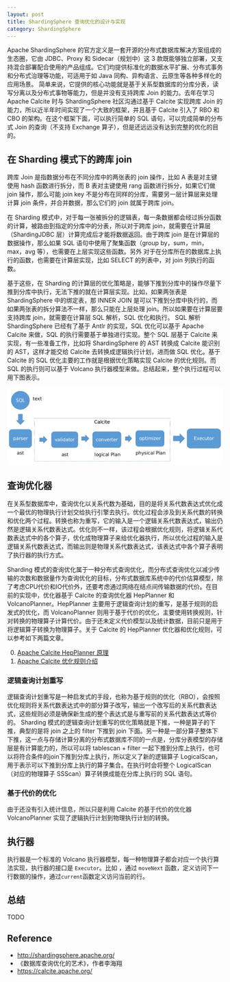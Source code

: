 ```yaml
---
layout: post
title: ShardingSphere 查询优化的设计与实现
category: ShardingSphere
---
```


Apache ShardingSphere 的官方定义是一套开源的分布式数据库解决方案组成的生态圈，它由 JDBC、Proxy 和 Sidecar（规划中）这 3 款既能够独立部署，又支持混合部署配合使用的产品组成。它们均提供标准化的数据水平扩展、分布式事务和分布式治理等功能，可适用于如 Java 同构、异构语言、云原生等各种多样化的应用场景。
简单来说，它提供的核心功能就是基于关系型数据库的分库分表，读写分离以及分布式事物等能力，但是并没有支持跨库 Join 的能力。去年在学习 Apache Calcite 时与 ShardingSphere 社区沟通过基于 Calcite 实现跨库 Join 的能力，所以近半年时间实现了一个大致的框架，并且基于 Calcite 引入了 RBO 和 CBO 的架构。在这个框架下面，可以执行简单的 SQL 语句，可以完成简单的分布式 Join 的查询（不支持 Exchange 算子），但是还远远没有达到完整的优化的目的。


## 在 Sharding 模式下的跨库 join

跨库 Join 是指数据分布在不同分库中的两张表的 join 操作，比如 A 表是对主键使用 hash 函数进行拆分，而 B 表对主键使用 rang 函数进行拆分，如果它们做 join 操作，那么可能 join key 不是分布在同样的分库，需要另一层计算层来处理计算 join 条件，并合并数据，那么它们的 join 就属于跨库 join。

在 Sharding 模式中，对于每一张被拆分的逻辑表，每一条数据都会经过拆分函数的计算，被路由到指定的分库中的分表，所以对于跨库 join，就需要在计算层（ShardingJDBC 层）计算完成后才能将数据返回。由于跨库 join 是在计算层的数据操作，那么如果 SQL 语句中使用了聚集函数（group by，sum，min，max，avg 等），也需要在上层实现这些函数。另外
对于在分库所在的数据库上执行的函数，也需要在计算层实现，比如 SELECT 的列表中，对 join 列执行的函数。

基于这些，在 Sharding 的计算层的优化策略是，能够下推到分库中的操作尽量下推到分库中执行，无法下推的就在计算层实现。比如，如果两张表是 ShardingSphere 中的绑定表，那 INNER JOIN 是可以下推到分库中执行的，而如果两张表的拆分算法不一样，那么只能在上层处理 join。所以如果要在计算层要支持跨库 join，就需要在计算层 SQL 解析，SQL 优化和执行。
SQL 解析 ShardingSphere 已经有了基于 Antlr 的实现，SQL 优化可以基于 Apache Calcite 来做，SQL 的执行需要基于单独进行实现。整个 SQL 层基于 Calcite 来实现，有一些准备工作，比如将 ShardingSphere 的 AST 转换成 Calcite 能识别的 AST，这样才能交给 Calcite 去转换成逻辑执行计划，进而做 SQL 优化。基于 Calcite 的 SQL 优化主要的工作就是根据优化策略实现 Calcite 的优化规则。而 SQL 的执行则可以基于 Volcano 执行器模型来做。总结起来，整个执行过程可以用下图表示。

![SQL](/images/ss_optimizer/sql_execution.png.png)

## 查询优化器

在关系型数据库中，查询优化以关系代数为基础，目的是将关系代数表达式优化成一个最优的物理执行计划交给执行引擎去执行。优化过程会涉及到关系代数的转换和优化两个过程。转换也称为重写，它的输入是一个逻辑关系代数表达式，输出仍然是逻辑关系代数表达式。优化则不一样，该过程会根据优化规则，将逻辑关系代数表达式中的各个算子，优化成物理算子来给优化器执行，所以优化过程的输入是逻辑关系代数表达式，而输出则是物理关系代数表达式，该表达式中各个算子表明了执行器的执行方式。

Sharding 模式的查询优化属于一种分布式查询优化，而分布式查询优化以减少传输的次数和数据量作为查询优化的目标，分布式数据库系统中的代价估算模型，除了考虑CPU代价和IO代价外，还要考虑通过网络在结点间传输数据的代价。在目前的实现中，优化器基于 Calcite 的查询优化器 HepPlanner 和 VolcanoPlanner。HepPlanner 主要用于逻辑查询计划的重写，是基于规则的启发式的优化，而 VolcanoPlanner 则用于基于代价的优化，主要使用转换规则，针对转换的物理算子计算代价。由于还未定义代价模型以及统计数据，目前只是用于将逻辑算子转换为物理算子。关于 Calcite 的 HepPlanner 优化器和优化规则，可以参考如下两篇文章。

0. [Apache Calcite HepPlanner 原理](http://guimy.me/calcite/2021/01/16/apache-calcite-hepplanner.html)
1. [Apache Calcite 优化规则介绍](http://guimy.me/calcite/2021/04/05/RelOptRule-of-calcite.html)

### 逻辑查询计划重写


逻辑查询计划重写是一种启发式的手段，也称为基于规则的优化（RBO），会按照优化规则将关系代数表达式中的部分算子改写，输出一个改写后的关系代数表达式，这些规则必须是确保新生成的整个表达式是与重写前的关系代数表达式等价的。
Sharding 模式的逻辑查询计划重写的优化策略就是下推，一种是算子的下推，典型的是将 join 之上的 filter 下推到 join 下面。另一种是一部分算子整体下下推，这一点与存储计算分离的分布式数据库不同的一点是，分库分表模型的存储层是有计算能力的，所以可以将 tablescan + filter 一起下推到分库上执行，也可以将符合条件的join下推到分库上执行，所以定义了新的逻辑算子 LogicalScan，用于表示可以下推到分库上执行的算子集合。在执行时会将整个 LogicalScan （对应的物理算子 SSScan）算子转换成能在分库上执行的 SQL 语句。



### 基于代价的优化

由于还没有引入统计信息，所以只是利用 Calcite 的基于代价的优化器 VolcanoPlanner 实现了逻辑执行计划到物理执行计划的转换。


## 执行器

执行器是一个标准的 Volcano 执行器模型，每一种物理算子都会对应一个执行算法实现，执行器的接口是 `Executor`。比如 ，通过 `moveNext` 函数，定义访问下一行数据的操作，通过`current`函数定义访问当前的行。

## 总结

TODO

## Reference

* http://shardingsphere.apache.org/
* 《数据库查询优化的艺术》，作者李海翔 
* https://calcite.apache.org/
